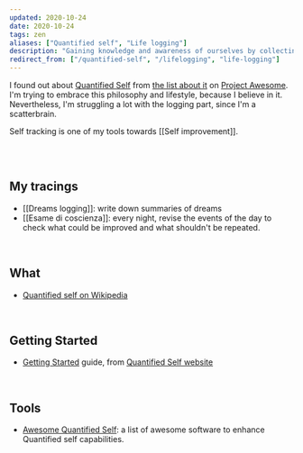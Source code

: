 ```yaml
---
updated: 2020-10-24
date: 2020-10-24
tags: zen
aliases: ["Quantified self", "Life logging"]
description: "Gaining knowledge and awareness of ourselves by collecting any sort of data which concern us"
redirect_from: ["/quantified-self", "/lifelogging", "life-logging"]
---
```

I found out about [Quantified Self](https://en.wikipedia.org/wiki/Quantified_self "Quantified Self on Wikipedia") from [the list about it](https://project-awesome.org/woop/awesome-quantified-self "Awesome Quantified Self") on [Project Awesome](https://project-awesome.org "Project Awesome"). I'm trying to embrace this philosophy and lifestyle, because I believe in it. Nevertheless, I'm struggling a lot with the logging part, since I'm a scatterbrain.

Self tracking is one of my tools towards [[Self improvement]].

<br>
<br>

## My tracings
- [[Dreams logging]]: write down summaries of dreams
- [[Esame di coscienza]]: every night, revise the events of the day to check what could be improved and what shouldn't be repeated.

<br>

## What

- [Quantified self on Wikipedia](https://en.wikipedia.org/wiki/Quantified_self "Quantified self on Wikipedia")

<br>

## Getting Started

- [Getting Started](https://quantifiedself.com/get-started/) guide, from [Quantified Self website](https://quantifiedself.com)

<br>

## Tools

- [Awesome Quantified Self](https://project-awesome.org/woop/awesome-quantified-self): a list of awesome software to enhance Quantified self capabilities.